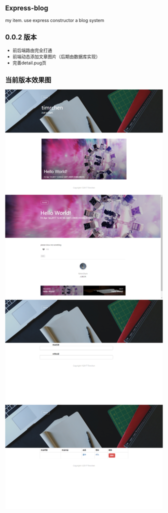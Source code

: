 ## Express-blog
my item. use express constructor a blog system

## 0.0.2 版本
*   前后端路由完全打通
*   前端动态添加文章图片（后期由数据库实现）
*   完善detail.pug页

## 当前版本效果图

![关注Timrchen](https://raw.githubusercontent.com/TimRChen/express-blog/master/README/20170414_01.png)
![关注Timrchen](https://raw.githubusercontent.com/TimRChen/express-blog/master/README/20170414_02.png)
![关注Timrchen](https://raw.githubusercontent.com/TimRChen/express-blog/master/README/20170414_03.png)
![关注Timrchen](https://raw.githubusercontent.com/TimRChen/express-blog/master/README/20170414_04.png)